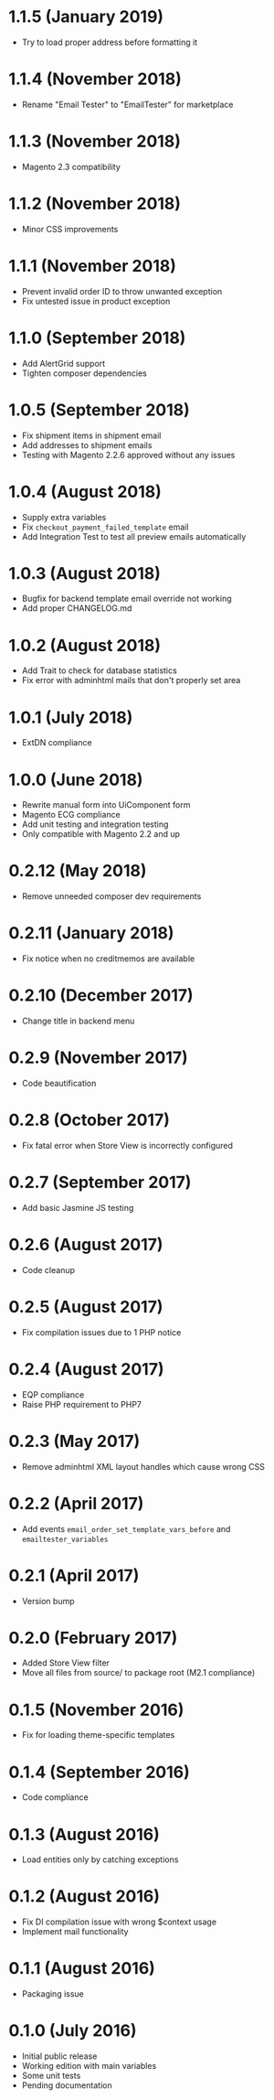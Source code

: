 # 1.1.5 (January 2019)
- Try to load proper address before formatting it

# 1.1.4 (November 2018)
- Rename "Email Tester" to "EmailTester" for marketplace

# 1.1.3 (November 2018)
- Magento 2.3 compatibility

# 1.1.2 (November 2018)
- Minor CSS improvements

# 1.1.1 (November 2018)
- Prevent invalid order ID to throw unwanted exception
- Fix untested issue in product exception

# 1.1.0 (September 2018)
- Add AlertGrid support
- Tighten composer dependencies

# 1.0.5 (September 2018)
- Fix shipment items in shipment email
- Add addresses to shipment emails
- Testing with Magento 2.2.6 approved without any issues

# 1.0.4 (August 2018)
- Supply extra variables
- Fix `checkout_payment_failed_template` email
- Add Integration Test to test all preview emails automatically

# 1.0.3 (August 2018)
- Bugfix for backend template email override not working
- Add proper CHANGELOG.md

# 1.0.2 (August 2018)
- Add Trait to check for database statistics
- Fix error with adminhtml mails that don't properly set area

# 1.0.1 (July 2018)
- ExtDN compliance

# 1.0.0 (June 2018)
- Rewrite manual form into UiComponent form 
- Magento ECG compliance 
- Add unit testing and integration testing 
- Only compatible with Magento 2.2 and up

# 0.2.12 (May 2018)
- Remove unneeded composer dev requirements

# 0.2.11 (January 2018)
- Fix notice when no creditmemos are available

# 0.2.10 (December 2017)
- Change title in backend menu

# 0.2.9 (November 2017)
- Code beautification

# 0.2.8 (October 2017)
- Fix fatal error when Store View is incorrectly configured

# 0.2.7 (September 2017)
- Add basic Jasmine JS testing

# 0.2.6 (August 2017)
- Code cleanup

# 0.2.5 (August 2017)
- Fix compilation issues due to 1 PHP notice

# 0.2.4 (August 2017)
- EQP compliance 
- Raise PHP requirement to PHP7

# 0.2.3 (May 2017)
- Remove adminhtml XML layout handles which cause wrong CSS

# 0.2.2 (April 2017)
- Add events `email_order_set_template_vars_before` and `emailtester_variables`

# 0.2.1 (April 2017)
- Version bump

# 0.2.0 (February 2017)
- Added Store View filter 
- Move all files from source/ to package root (M2.1 compliance)

# 0.1.5 (November 2016)
- Fix for loading theme-specific templates

# 0.1.4 (September 2016)
- Code compliance

# 0.1.3 (August 2016)
- Load entities only by catching exceptions

# 0.1.2 (August 2016)
- Fix DI compilation issue with wrong $context usage 
- Implement mail functionality

# 0.1.1 (August 2016)
- Packaging issue

# 0.1.0 (July 2016)
- Initial public release 
- Working edition with main variables 
- Some unit tests 
- Pending documentation

